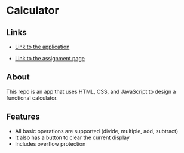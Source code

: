 # Calculator

## Links
- [Link to the application](https://ryanndao.github.io/calculator)

- [Link to the assignment page](https://www.theodinproject.com/lessons/foundations-calculator)

## About
This repo is an app that uses HTML, CSS, and JavaScript to design a functional calculator.

## Features
- All basic operations are supported (divide, multiple, add, subtract)
- It also has a button to clear the current display
- Includes overflow protection

